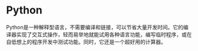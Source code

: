 # Python

Python是一种解释型语言，不需要编译和链接，可以节省大量开发时间。它的编译器实现了交互式操作，轻而易举地就能试用各种语言功能，编写临时程序，或在自低想上的程序开发中测试功能。同时，它还是一个超好用的计算器。
